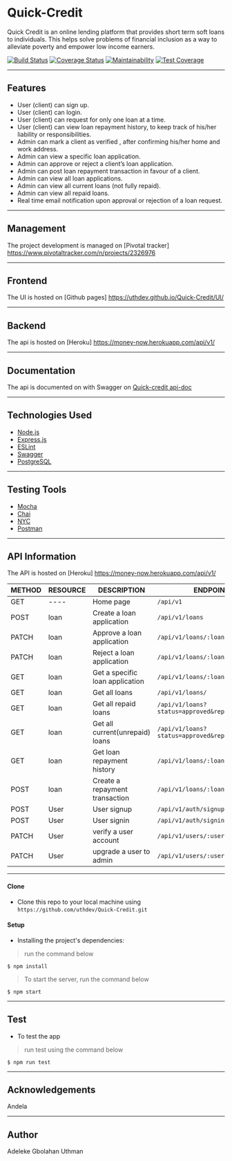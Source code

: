 # Quick-Credit
Quick Credit is an online lending platform that provides short term soft loans to individuals. This helps solve problems of financial inclusion as a way to alleviate poverty and empower low income earners.

[![Build Status](https://travis-ci.org/uthdev/Quick-Credit.svg?branch=develop)](https://travis-ci.org/uthdev/Quick-Credit)
[![Coverage Status](https://coveralls.io/repos/github/uthdev/Quick-Credit/badge.svg?branch=develop)](https://coveralls.io/github/uthdev/Quick-Credit?branch=develop)
[![Maintainability](https://api.codeclimate.com/v1/badges/636a4619429e143194d9/maintainability)](https://codeclimate.com/github/uthdev/Quick-Credit/maintainability)
[![Test Coverage](https://api.codeclimate.com/v1/badges/636a4619429e143194d9/test_coverage)](https://codeclimate.com/github/uthdev/Quick-Credit/test_coverage)


---
## Features
- User (client) can sign up.
- User (client) can login.
- User (client) can request for only one loan at a time.
- User (client) can view loan repayment history, to keep track of his/her liability or responsibilities.
- Admin can mark a client as verified , after confirming his/her home and work address.
- Admin can view a specific loan application.
- Admin can approve or reject a client’s loan application.
- Admin can post loan repayment transaction in favour of a client.
- Admin can view all loan applications.
- Admin can view all current loans (not fully repaid).
- Admin can view all repaid loans.
- Real time email notification upon approval or rejection of a loan request.


---
## Management
The project development is managed on [Pivotal tracker] https://www.pivotaltracker.com/n/projects/2326976


---
## Frontend
The UI is hosted on [Github pages] https://uthdev.github.io/Quick-Credit/UI/


---
## Backend
The api is hosted on [Heroku] https://money-now.herokuapp.com/api/v1/


---
## Documentation
The api is documented on with Swagger on [Quick-credit api-doc](https://money-now.herokuapp.com/api-docs/)


---
## Technologies Used
- [Node.js](https://nodejs.org/en/)
- [Express.js](https://expressjs.com)
- [ESLint](https://eslint.org)
- [Swagger](https://swagger.io/docs/)
- [PostgreSQL](https://www.postgresql.org/)


---
## Testing Tools
- [Mocha](https://mochajs.org)
- [Chai](https://www.chaijs.com)
- [NYC](https://istanbul.js.org)
- [Postman](https://www.getpostman.com)


---
## API Information
The API is hosted on [Heroku] https://money-now.herokuapp.com/api/v1/


METHOD |  RESOURCE   |     DESCRIPTION                | ENDPOINTS
-------|-------------|--------------------------------|-----------
GET    | ----        | Home page                      |`/api/v1`
POST   | loan        | Create a loan application      |`/api/v1/loans`
PATCH  | loan        | Approve a loan application     |`/api/v1/loans/:loanId/approve`
PATCH  | loan        | Reject a loan application      |`/api/v1/loans/:loanId/reject`
GET    | loan        | Get a specific loan application|`/api/v1/loans/:loanId`
GET    | loan        | Get all loans                  |`/api/v1/loans/`
GET    | loan        | Get all repaid loans           |`/api/v1/loans?status=approved&repaid=true`
GET    | loan        | Get all current(unrepaid) loans|`/api/v1/loans?status=approved&repaid=false`
GET    | loan        | Get loan repayment history     |`/api/v1/loans/:loanId/repayments`
POST   | loan        | Create a repayment transaction |`/api/v1/loans/:loanId/repayment`
POST   | User        | User signup                    |`/api/v1/auth/signup`
POST   | User        | User signin                    |`/api/v1/auth/signin`
PATCH  | User        | verify a user account          |`/api/v1/users/:userEmail/verify`
PATCH  | User        | upgrade a user to admin        |`/api/v1/users/:userEmail/upgrade`


---
#### Clone

- Clone this repo to your local machine using `https://github.com/uthdev/Quick-Credit.git`


#### Setup

- Installing the project's dependencies:

> run the command below

```shell
$ npm install
```

> To start the server, run the command below

```shell
$ npm start
```


---
## Test
- To test the app

> run test using the command below

```shell
$ npm run test
```


---
## Acknowledgements

Andela

---
## Author
Adeleke Gbolahan Uthman

